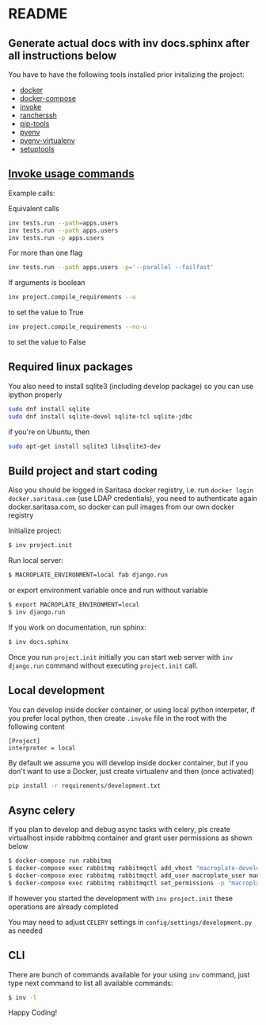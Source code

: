 # README

## Generate actual docs with inv docs.sphinx after all instructions below

You have to have the following tools installed prior initalizing the project:

- [docker](https://docs.docker.com/engine/installation/)
- [docker-compose](https://docs.docker.com/v1.8/compose/install/)
- [invoke](https://github.com/pyinvoke/invoke/)
- [rancherssh](https://github.com/fangli/rancherssh)
- [pip-tools](https://github.com/jazzband/pip-tools)
- [pyenv](https://github.com/pyenv/pyenv)
- [pyenv-virtualenv](https://github.com/pyenv/pyenv-virtualenv)
- [setuptools](https://github.com/pypa/setuptools)

## [Invoke usage commands](http://docs.pyinvoke.org/en/1.3/concepts/invoking-tasks.html#basic-command-line-layout)
Example calls:

Equivalent calls

```bash
inv tests.run --path=apps.users
inv tests.run --path apps.users
inv tests.run -p apps.users
```

For more than one flag

```bash
inv tests.run --path apps.users -p='--parallel --failfast'
```

If arguments is boolean

```bash
inv project.compile_requirements --u
```

to set the value to True

```bash
inv project.compile_requirements --no-u
```

to set the value to False


## Required linux packages

You also need to install sqlite3 (including develop package) so you can use
ipython properly

```bash
sudo dnf install sqlite
sudo dnf install sqlite-devel sqlite-tcl sqlite-jdbc
```

if you're on Ubuntu, then

```bash
sudo apt-get install sqlite3 libsqlite3-dev
```

## Build project and start coding

Also you should be logged in Saritasa docker registry, i.e. run
`docker login docker.saritasa.com` (use LDAP credentials), you need to
authenticate again docker.saritasa.com, so docker can pull images from our own
docker registry

Initialize project:

```bash
$ inv project.init
```

Run local server:

```bash
$ MACROPLATE_ENVIRONMENT=local fab django.run
```

or export environment variable once and run without variable

```bash
$ export MACROPLATE_ENVIRONMENT=local
$ inv django.run
```

If you work on documentation, run sphinx:

```bash
$ inv docs.sphinx
```

Once you run `project.init` initially you can start web server with
`inv django.run` command without executing `project.init` call.

## Local development

You can develop inside docker container, or using local python interpeter,
if you prefer local python, then create `.invoke` file in the root with the
following content

```
[Project]
interpreter = local
```

By default we assume you will develop inside docker container, but if you don't
want to use a Docker, just create virtualenv and then (once activated)

```bash
pip install -r requirements/development.txt
```

## Async celery

If you plan to develop and debug async tasks with celery, pls create virtualhost
inside rabbitmq container and grant user permissions as shown below

```bash
$ docker-compose run rabbitmq
$ docker-compose exec rabbitmq rabbitmqctl add_vhost "macroplate-development"
$ docker-compose exec rabbitmq rabbitmqctl add_user macroplate_user manager
$ docker-compose exec rabbitmq rabbitmqctl set_permissions -p "macroplate-development" macroplate_user ".*" ".*" ".*"
```

If however you started the development with `inv project.init` these
operations are already completed

You may need to adjust `CELERY` settings in `config/settings/development.py`
as needed

## CLI

There are bunch of commands available for your using `inv` command, just type
next command to list all available commands:

```bash
$ inv -l
```

Happy Coding!

